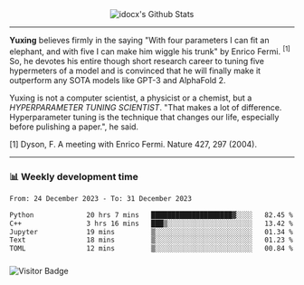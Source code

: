 <div align="center">
    <img align="center" src="https://github-readme-stats.vercel.app/api?username=idocx&show_icons=true&count_private=true&hide_border=true" alt="idocx's Github Stats"></img>
</div>

---

**Yuxing** believes firmly in the saying "With four parameters I can fit an elephant, and with five I can make him wiggle his trunk" by Enrico Fermi. <sup>[1]</sup> So, he devotes his entire though short research career to tuning five hypermeters of a model and is convinced that he will finally make it outperform any SOTA models like GPT-3 and AlphaFold 2.

Yuxing is not a computer scientist, a physicist or a chemist, but a *HYPERPARAMETER TUNING SCIENTIST*. "That makes a lot of difference. Hyperparameter tuning is the technique that changes our life, especially before pulishing a paper.", he said.

[1] Dyson, F. A meeting with Enrico Fermi. Nature 427, 297 (2004).


---

### 📊 Weekly development time
<!--START_SECTION:waka-->

```txt
From: 24 December 2023 - To: 31 December 2023

Python             20 hrs 7 mins   ████████████████████▓░░░░   82.45 %
C++                3 hrs 16 mins   ███▒░░░░░░░░░░░░░░░░░░░░░   13.42 %
Jupyter            19 mins         ▒░░░░░░░░░░░░░░░░░░░░░░░░   01.34 %
Text               18 mins         ▒░░░░░░░░░░░░░░░░░░░░░░░░   01.23 %
TOML               12 mins         ▒░░░░░░░░░░░░░░░░░░░░░░░░   00.84 %
```

<!--END_SECTION:waka-->

### 

![Visitor Badge](https://visitor-badge.laobi.icu/badge?page_id=idocx.idocx)